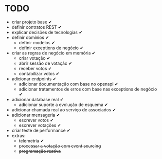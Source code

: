 # TODO

- criar projeto base ✔
- definir contratos REST ✔
- explicar decisões de tecnologias ✔
- definir domínios ✔
  - definir modelos ✔
  - definir exceptions de negócio ✔
- criar as regras de negócio em memória ✔
  - criar votação ✔
  - abrir sessão de votação ✔
  - receber votos ✔
  - contabilizar votos ✔
- adicionar endpoints ✔
  - adicionar documentação com base no openapi ✔
  - adicionar tratamentos de erros com base nas exceptions de negócio ✔
- adicionar database real ✔
  - adicionar suporte a evolução de esquema ✔
- adicionar chamada real ao serviço de associados ✔
- adicionar mensageria ✔
  - escrever votos ✔
  - escrever votações ✔
- criar teste de performance ✔
- extras:
  - telemetria ✔
  - ~~processar a votação com event sourcing~~ 
  - ~~programação reativa~~
